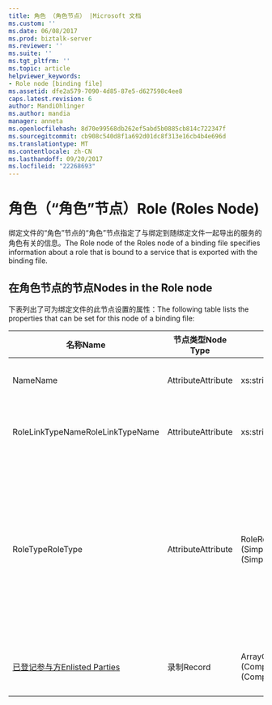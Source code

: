 ```yaml
---
title: 角色 （角色节点） |Microsoft 文档
ms.custom: ''
ms.date: 06/08/2017
ms.prod: biztalk-server
ms.reviewer: ''
ms.suite: ''
ms.tgt_pltfrm: ''
ms.topic: article
helpviewer_keywords:
- Role node [binding file]
ms.assetid: dfe2a579-7090-4d85-87e5-d627598c4ee8
caps.latest.revision: 6
author: MandiOhlinger
ms.author: mandia
manager: anneta
ms.openlocfilehash: 8d70e99568db262ef5abd5b0885cb814c722347f
ms.sourcegitcommit: cb908c540d8f1a692d01dc8f313e16cb4b4e696d
ms.translationtype: MT
ms.contentlocale: zh-CN
ms.lasthandoff: 09/20/2017
ms.locfileid: "22268693"
---
```

# <a name="role-roles-node"></a><span data-ttu-id="428f5-102">角色（“角色”节点）</span><span class="sxs-lookup"><span data-stu-id="428f5-102">Role (Roles Node)</span></span>
<span data-ttu-id="428f5-103">绑定文件的“角色”节点的“角色”节点指定了与绑定到随绑定文件一起导出的服务的角色有关的信息。</span><span class="sxs-lookup"><span data-stu-id="428f5-103">The Role node of the Roles node of a binding file specifies information about a role that is bound to a service that is exported with the binding file.</span></span>  
  
## <a name="nodes-in-the-role-node"></a><span data-ttu-id="428f5-104">在角色节点的节点</span><span class="sxs-lookup"><span data-stu-id="428f5-104">Nodes in the Role node</span></span>  
 <span data-ttu-id="428f5-105">下表列出了可为绑定文件的此节点设置的属性：</span><span class="sxs-lookup"><span data-stu-id="428f5-105">The following table lists the properties that can be set for this node of a binding file:</span></span>  
  
|<span data-ttu-id="428f5-106">**名称**</span><span class="sxs-lookup"><span data-stu-id="428f5-106">**Name**</span></span>|<span data-ttu-id="428f5-107">**节点类型**</span><span class="sxs-lookup"><span data-stu-id="428f5-107">**Node Type**</span></span>|<span data-ttu-id="428f5-108">**数据类型**</span><span class="sxs-lookup"><span data-stu-id="428f5-108">**Data Type**</span></span>|<span data-ttu-id="428f5-109">**Description**</span><span class="sxs-lookup"><span data-stu-id="428f5-109">**Description**</span></span>|<span data-ttu-id="428f5-110">**限制**</span><span class="sxs-lookup"><span data-stu-id="428f5-110">**Restrictions**</span></span>|<span data-ttu-id="428f5-111">**注释**</span><span class="sxs-lookup"><span data-stu-id="428f5-111">**Comments**</span></span>|  
|--------------|-------------------|-------------------|---------------------|----------------------|------------------|  
|<span data-ttu-id="428f5-112">Name</span><span class="sxs-lookup"><span data-stu-id="428f5-112">Name</span></span>|<span data-ttu-id="428f5-113">Attribute</span><span class="sxs-lookup"><span data-stu-id="428f5-113">Attribute</span></span>|<span data-ttu-id="428f5-114">xs:string</span><span class="sxs-lookup"><span data-stu-id="428f5-114">xs:string</span></span>|<span data-ttu-id="428f5-115">指定角色的名称。</span><span class="sxs-lookup"><span data-stu-id="428f5-115">Specifies the name of the role.</span></span>|<span data-ttu-id="428f5-116">可选</span><span class="sxs-lookup"><span data-stu-id="428f5-116">Not required</span></span>|<span data-ttu-id="428f5-117">默认值：空</span><span class="sxs-lookup"><span data-stu-id="428f5-117">Default value: empty</span></span>|  
|<span data-ttu-id="428f5-118">RoleLinkTypeName</span><span class="sxs-lookup"><span data-stu-id="428f5-118">RoleLinkTypeName</span></span>|<span data-ttu-id="428f5-119">Attribute</span><span class="sxs-lookup"><span data-stu-id="428f5-119">Attribute</span></span>|<span data-ttu-id="428f5-120">xs:string</span><span class="sxs-lookup"><span data-stu-id="428f5-120">xs:string</span></span>|<span data-ttu-id="428f5-121">指定与角色相关联的角色链接类型的名称</span><span class="sxs-lookup"><span data-stu-id="428f5-121">Specifies the name of the role link type associated with the role</span></span>|<span data-ttu-id="428f5-122">可选</span><span class="sxs-lookup"><span data-stu-id="428f5-122">Not required</span></span>|<span data-ttu-id="428f5-123">默认值：空</span><span class="sxs-lookup"><span data-stu-id="428f5-123">Default value: empty</span></span>|  
|<span data-ttu-id="428f5-124">RoleType</span><span class="sxs-lookup"><span data-stu-id="428f5-124">RoleType</span></span>|<span data-ttu-id="428f5-125">Attribute</span><span class="sxs-lookup"><span data-stu-id="428f5-125">Attribute</span></span>|<span data-ttu-id="428f5-126">RoleRefType (SimpleType)</span><span class="sxs-lookup"><span data-stu-id="428f5-126">RoleRefType (SimpleType)</span></span>|<span data-ttu-id="428f5-127">指定与角色相关联的角色类型。</span><span class="sxs-lookup"><span data-stu-id="428f5-127">Specifies the role type associated with the role.</span></span>|<span data-ttu-id="428f5-128">必需</span><span class="sxs-lookup"><span data-stu-id="428f5-128">Required</span></span>|<span data-ttu-id="428f5-129">默认值：无</span><span class="sxs-lookup"><span data-stu-id="428f5-129">Default value: none</span></span><br /><br /> <span data-ttu-id="428f5-130">可能的值包括：</span><span class="sxs-lookup"><span data-stu-id="428f5-130">Possible values include:</span></span><br /><br /> <span data-ttu-id="428f5-131">-未知</span><span class="sxs-lookup"><span data-stu-id="428f5-131">-   Unknown</span></span><br /><span data-ttu-id="428f5-132">实现</span><span class="sxs-lookup"><span data-stu-id="428f5-132">-   Implements</span></span><br /><span data-ttu-id="428f5-133">-使用</span><span class="sxs-lookup"><span data-stu-id="428f5-133">-   Uses</span></span>|  
|[<span data-ttu-id="428f5-134">已登记参与方</span><span class="sxs-lookup"><span data-stu-id="428f5-134">Enlisted Parties</span></span>](../core/enlisted-parties-role-node.md)|<span data-ttu-id="428f5-135">录制</span><span class="sxs-lookup"><span data-stu-id="428f5-135">Record</span></span>|<span data-ttu-id="428f5-136">ArrayOfEnlistedParty (ComplexType)</span><span class="sxs-lookup"><span data-stu-id="428f5-136">ArrayOfEnlistedParty (ComplexType)</span></span>|<span data-ttu-id="428f5-137">绑定到此角色的已登记参与方的容器节点。</span><span class="sxs-lookup"><span data-stu-id="428f5-137">Container node for the enlisted parties bound to this role.</span></span>|<span data-ttu-id="428f5-138">可选</span><span class="sxs-lookup"><span data-stu-id="428f5-138">Not required</span></span>|<span data-ttu-id="428f5-139">默认值：无</span><span class="sxs-lookup"><span data-stu-id="428f5-139">Default value: none</span></span>|